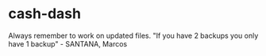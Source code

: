 # cash-dash
Always remember to work on updated files.
"If you have 2 backups you only have 1 backup" - SANTANA, Marcos
